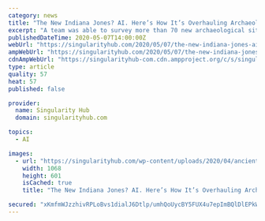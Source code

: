 ```yaml
---
category: news
title: "The New Indiana Jones? AI. Here’s How It’s Overhauling Archaeology"
excerpt: "A team was able to survey more than 70 new archaeological sites across an area of more than 1,000 square kilometers during the course of about a year."
publishedDateTime: 2020-05-07T14:00:00Z
webUrl: "https://singularityhub.com/2020/05/07/the-new-indiana-jones-ai-heres-how-its-overhauling-archaeology/"
ampWebUrl: "https://singularityhub.com/2020/05/07/the-new-indiana-jones-ai-heres-how-its-overhauling-archaeology/amp/"
cdnAmpWebUrl: "https://singularityhub-com.cdn.ampproject.org/c/s/singularityhub.com/2020/05/07/the-new-indiana-jones-ai-heres-how-its-overhauling-archaeology/amp/"
type: article
quality: 57
heat: 57
published: false

provider:
  name: Singularity Hub
  domain: singularityhub.com

topics:
  - AI

images:
  - url: "https://singularityhub.com/wp-content/uploads/2020/04/ancient-3773934_1280-angkor-wat-archaeology.jpg"
    width: 1068
    height: 601
    isCached: true
    title: "The New Indiana Jones? AI. Here’s How It’s Overhauling Archaeology"

secured: "xKmfmWJzzhivRPLoBvs1dialJ6Dtlp/umhQoUycBY5FUX4u7epImBQlDlEPkWtLsClThA1D6HTU8VW7NciByA54WfACro1T7yC72YXWuqe029yUGR5IopyzRQ2us5GubJi0Cy/Wn9gx9pqwvCPvva4RMirWZQNG0JvLk8e/TLX4jlYIAdDvPxBzCuqK3PoBGkCu9asFXlcr6Zf+1Y7Lxn0tGPF7+lWSURoES+y3Er1F4JQMyMTHDaNKWEXXBWGhkDpZ1+gM0uu/A9y3WcM2shtGL5AV6vCOHWSXwcTaQG1KODm6/esijrz7IN9phTUgNzALWDwBWMIJryrPme64/cFV1h2rrgP7I+cAHNse+7w8JbS/r5r2JnVatOe75hNxsPQ9syrrvaDYRVfgXQzLZEU7vrR9cw/HkxK3m1I1egUOfMFW7B1liz5jOW4lV7B+N5bJgHWgHoU6e7PI4k+gFgHJ6EWFsX38McduILu+HaQU=;NdbIRZyX9pQfKDEtBUJDjg=="
---
```


